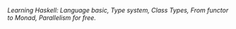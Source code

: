 <!--
Future comments here.
-->


_Learning Haskell: Language basic, Type system, Class Types, From functor to Monad, Parallelism for free._

